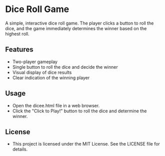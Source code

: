 # Dice Roll Game

A simple, interactive dice roll game. The player clicks a button to roll the dice, and the game immediately determines the winner based on the highest roll.

## Features

- Two-player gameplay
- Single button to roll the dice and decide the winner
- Visual display of dice results
- Clear indication of the winning player


## Usage

- Open the dicee.html file in a web browser.
- Click the "Click to Play!" button to roll the dice and determine the winner.

## License

- This project is licensed under the MIT License. See the LICENSE file for details.
